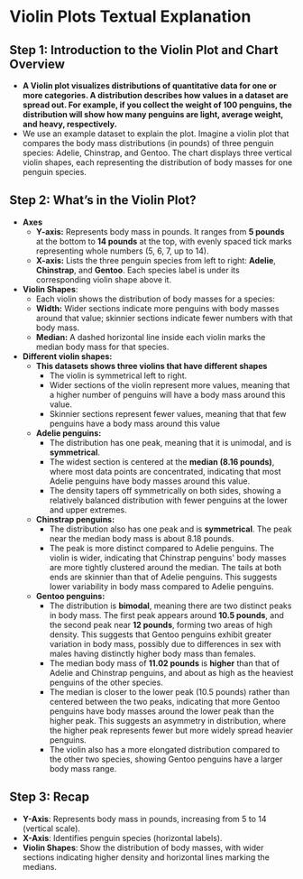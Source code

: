 # Violin Plots Textual Explanation

## Step 1: Introduction to the Violin Plot and Chart Overview

* **A Violin plot visualizes distributions of quantitative data for one or more categories. A distribution describes how values in a dataset are spread out. For example, if you collect the weight of 100 penguins, the distribution will show how many penguins are light, average weight, and heavy, respectively.**  
* We use an example dataset to explain the plot. Imagine a violin plot that compares the body mass distributions (in pounds) of three penguin species: Adelie, Chinstrap, and Gentoo. The chart displays three vertical violin shapes, each representing the distribution of body masses for one penguin species.

## Step 2: What’s in the Violin Plot?

* **Axes**  
  * **Y-axis:** Represents body mass in pounds. It ranges from **5 pounds** at the bottom to **14 pounds** at the top, with evenly spaced tick marks representing whole numbers (5, 6, 7, up to 14).  
  * **X-axis:** Lists the three penguin species from left to right: **Adelie**, **Chinstrap**, and **Gentoo**. Each species label is under its corresponding violin shape above it.  
* **Violin Shapes**:  
  * Each violin shows the distribution of body masses for a species:  
  * **Width:** Wider sections indicate more penguins with body masses around that value; skinnier sections indicate fewer numbers with that body mass.  
  * **Median:** A dashed horizontal line inside each violin marks the median body mass for that species.  
* **Different violin shapes:**  
  * **This datasets shows three violins that have different shapes**  
    * The violin is symmetrical left to right.  
    * Wider sections of the violin represent more values, meaning that a higher number of penguins will have a body mass around this value.  
    * Skinnier sections represent fewer values, meaning that  that few penguins have a body mass around this value  
  * **Adelie penguins:**   
    * The distribution has one peak, meaning that it is unimodal, and is **symmetrical**.   
    * The widest section is centered at the **median (8.16 pounds)**, where most data points are concentrated, indicating that most Adelie penguins have body masses around this value.   
    * The density tapers off symmetrically on both sides, showing a relatively balanced distribution with fewer penguins at the lower and upper extremes.  
  * **Chinstrap penguins:**   
    * The distribution also has one peak and is **symmetrical**. The peak near the median body mass is about 8.18 pounds.   
    * The peak is more distinct compared to Adelie penguins. The violin is wider, indicating that Chinstrap penguins' body masses are more tightly clustered around the median. The tails at both ends are skinnier than that of Adelie penguins. This suggests lower variability in body mass compared to Adelie penguins.  
  * **Gentoo penguins:**   
    * The distribution is **bimodal**, meaning there are two distinct peaks in body mass. The first peak appears around **10.5 pounds**, and the second peak near **12 pounds**, forming two areas of high density. This suggests that Gentoo penguins exhibit greater variation in body mass, possibly due to differences in sex with males having distinctly higher body mass than females.  
    * The median body mass of **11.02 pounds** is **higher** than that of Adelie and Chinstrap penguins, and about as high as the heaviest penguins of the other species.  
    * The median is closer to the lower peak (10.5 pounds) rather than centered between the two peaks, indicating that more Gentoo penguins have body masses around the lower peak than the higher peak. This suggests an asymmetry in distribution, where the higher peak represents fewer but more widely spread heavier penguins.  
    * The violin also has a more elongated distribution compared to the other two species, showing Gentoo penguins have a larger body mass range. 

## Step 3: Recap

* **Y-Axis**: Represents body mass in pounds, increasing from 5 to 14 (vertical scale).  
* **X-Axis**: Identifies penguin species (horizontal labels).  
* **Violin Shapes**: Show the distribution of body masses, with wider sections indicating higher density and horizontal lines marking the medians.
